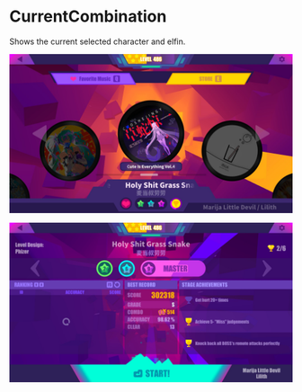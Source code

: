 # CurrentCombination

Shows the current selected character and elfin.

![Song select](Media/SongSelect.jpg)

![alt text](Media/SongMenu.jpg)